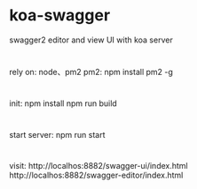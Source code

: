 # koa-swagger
swagger2 editor and view UI with koa server
#
rely on: node、pm2
  pm2:  npm install pm2 -g
  
#
init:
  npm install
  npm run build
#
start server:
  npm run start
  
#
visit:
  http://localhos:8882/swagger-ui/index.html
  http://localhos:8882/swagger-editor/index.html
